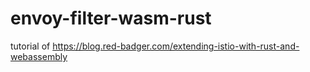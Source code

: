 # envoy-filter-wasm-rust
tutorial of https://blog.red-badger.com/extending-istio-with-rust-and-webassembly


